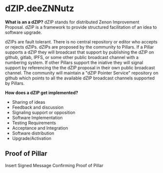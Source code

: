 # dZIP.deeZNNutz

**What is an a dZIP?** dZIP stands for distributed Zenon Improvement Proposal. dZIP is a framework to provide structured facilitation of an idea to software upgrade.

dZIPs are fault tolerant.  There is no central repository or editor who accepts or rejects dZIPs.  dZIPs are proposed by the community to Pillars.  If a Pillar supports a dZIP they will broadcast that support by publishing the dZIP on github, gitlab, IPFS, or some other public broadcast channel with a numbering system.  If other Pillars support the iniative they will signal support by referencing the the dZIP proposal in their own public broadcast channel. The community will maintain a "dZIP Pointer Service" repository on github which points to all the available dZIP broadcast channels supported by Pillars.

**How does a dZIP get implemented?**
- Sharing of ideas
- Feedback and discussion
- Signaling support or opposition
- Software Implementation
- Testing Requirements
- Acceptance and Integration
- Software distribution
- Upgrade/Activation


## Proof of Pillar
Insert Signed Message Confirming Proof of Pillar
